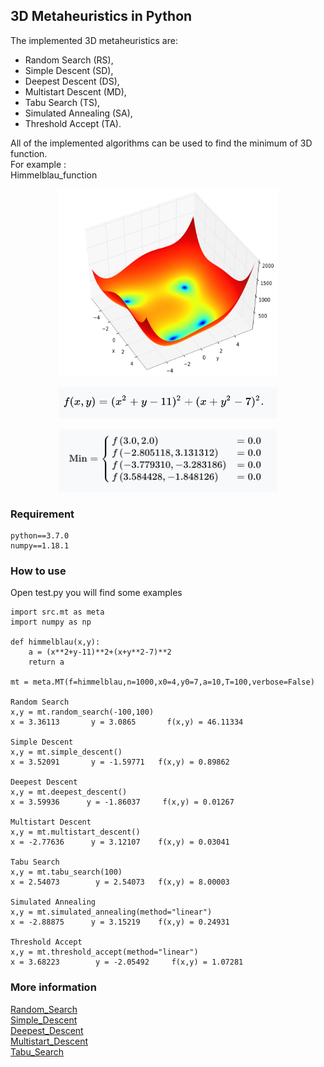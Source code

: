 ## 3D Metaheuristics in Python
The implemented 3D metaheuristics are:

* Random Search (RS),
* Simple Descent (SD),
* Deepest Descent (DS),
* Multistart Descent (MD),
* Tabu Search (TS),
* Simulated Annealing (SA),
* Threshold Accept (TA).

All of the implemented algorithms can be used to find the minimum of 3D function.  
For example :  
Himmelblau_function
<p align="center">
<img src="./images/1.png" width="350" height="300"/>
</p>
<p align="center">
<img src="./images/2.png" width="350" height="50"/>
</p>
<p align="center">
<img src="./images/3.png" width="350" height="100"/>
</p>

### Requirement
```
python==3.7.0
numpy==1.18.1
```
### How to use
Open test.py you will find some examples
```
import src.mt as meta
import numpy as np

def himmelblau(x,y):
    a = (x**2+y-11)**2+(x+y**2-7)**2
    return a

mt = meta.MT(f=himmelblau,n=1000,x0=4,y0=7,a=10,T=100,verbose=False)

Random Search
x,y = mt.random_search(-100,100)
x = 3.36113 	  y = 3.0865 	   f(x,y) = 46.11334

Simple Descent
x,y = mt.simple_descent()
x = 3.52091 	  y = -1.59771 	 f(x,y) = 0.89862

Deepest Descent
x,y = mt.deepest_descent()
x = 3.59936   	 y = -1.86037     f(x,y) = 0.01267

Multistart Descent
x,y = mt.multistart_descent()
x = -2.77636 	  y = 3.12107 	 f(x,y) = 0.03041

Tabu Search
x,y = mt.tabu_search(100)
x = 2.54073 	   y = 2.54073 	 f(x,y) = 8.00003

Simulated Annealing
x,y = mt.simulated_annealing(method="linear")
x = -2.88875 	  y = 3.15219 	 f(x,y) = 0.24931

Threshold Accept
x,y = mt.threshold_accept(method="linear")
x = 3.68223 	   y = -2.05492 	f(x,y) = 1.07281
```
### More information
[Random_Search](https://en.wikipedia.org/wiki/Random_search)   
[Simple_Descent](https://en.wikipedia.org/wiki/Random_search)   
[Deepest_Descent](https://en.wikipedia.org/wiki/Random_search)   
[Multistart_Descent](https://en.wikipedia.org/wiki/Random_search)   
[Tabu_Search](https://en.wikipedia.org/wiki/Tabu_search)

